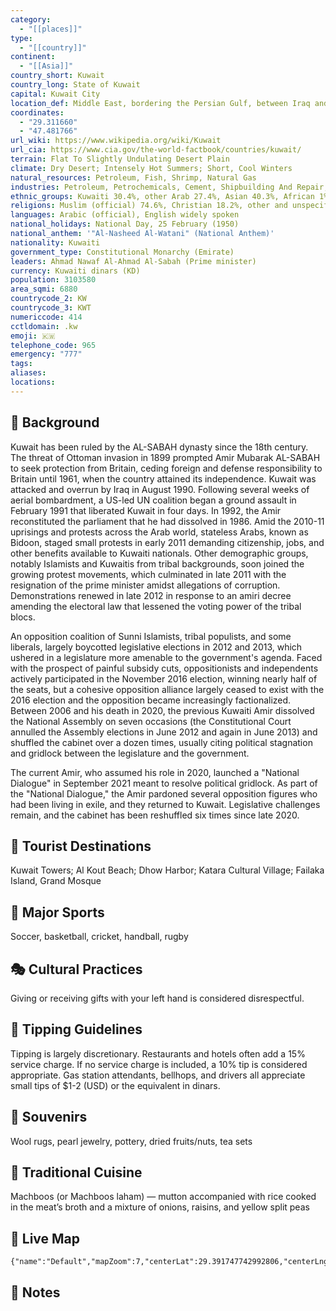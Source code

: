 ```yaml
---
category:
  - "[[places]]"
type:
  - "[[country]]"
continent:
  - "[[Asia]]"
country_short: Kuwait
country_long: State of Kuwait
capital: Kuwait City
location_def: Middle East, bordering the Persian Gulf, between Iraq and Saudi Arabia
coordinates:
  - "29.311660"
  - "47.481766"
url_wiki: https://www.wikipedia.org/wiki/Kuwait
url_cia: https://www.cia.gov/the-world-factbook/countries/kuwait/
terrain: Flat To Slightly Undulating Desert Plain
climate: Dry Desert; Intensely Hot Summers; Short, Cool Winters
natural_resources: Petroleum, Fish, Shrimp, Natural Gas
industries: Petroleum, Petrochemicals, Cement, Shipbuilding And Repair, Water Desalination, Food Processing, Construction Materials
ethnic_groups: Kuwaiti 30.4%, other Arab 27.4%, Asian 40.3%, African 1%, other 0.9% (includes European, North American, South American, and Australian) (2018 est.)
religions: Muslim (official) 74.6%, Christian 18.2%, other and unspecified 7.2% (2013 est.)
languages: Arabic (official), English widely spoken
national_holidays: National Day, 25 February (1950)
national_anthem: '"Al-Nasheed Al-Watani" (National Anthem)'
nationality: Kuwaiti
government_type: Constitutional Monarchy (Emirate)
leaders: Ahmad Nawaf Al-Ahmad Al-Sabah (Prime minister)
currency: Kuwaiti dinars (KD)
population: 3103580
area_sqmi: 6880
countrycode_2: KW
countrycode_3: KWT
numericcode: 414
cctldomain: .kw
emoji: 🇰🇼
telephone_code: 965
emergency: "777"
tags: 
aliases: 
locations:
---
```

## 🌱 Background
Kuwait has been ruled by the AL-SABAH dynasty since the 18th century. The threat of Ottoman invasion in 1899 prompted Amir Mubarak AL-SABAH to seek protection from Britain, ceding foreign and defense responsibility to Britain until 1961, when the country attained its independence. Kuwait was attacked and overrun by Iraq in August 1990. Following several weeks of aerial bombardment, a US-led UN coalition began a ground assault in February 1991 that liberated Kuwait in four days. In 1992, the Amir reconstituted the parliament that he had dissolved in 1986. Amid the 2010-11 uprisings and protests across the Arab world, stateless Arabs, known as Bidoon, staged small protests in early 2011 demanding citizenship, jobs, and other benefits available to Kuwaiti nationals. Other demographic groups, notably Islamists and Kuwaitis from tribal backgrounds, soon joined the growing protest movements, which culminated in late 2011 with the resignation of the prime minister amidst allegations of corruption. Demonstrations renewed in late 2012 in response to an amiri decree amending the electoral law that lessened the voting power of the tribal blocs.

An opposition coalition of Sunni Islamists, tribal populists, and some liberals, largely boycotted legislative elections in 2012 and 2013, which ushered in a legislature more amenable to the government's agenda. Faced with the prospect of painful subsidy cuts, oppositionists and independents actively participated in the November 2016 election, winning nearly half of the seats, but a cohesive opposition alliance largely ceased to exist with the 2016 election and the opposition became increasingly factionalized. Between 2006 and his death in 2020, the previous Kuwaiti Amir dissolved the National Assembly on seven occasions (the Constitutional Court annulled the Assembly elections in June 2012 and again in June 2013) and shuffled the cabinet over a dozen times, usually citing political stagnation and gridlock between the legislature and the government.

The current Amir, who assumed his role in 2020, launched a "National Dialogue" in September 2021 meant to resolve political gridlock. As part of the "National Dialogue," the Amir pardoned several opposition figures who had been living in exile, and they returned to Kuwait. Legislative challenges remain, and the cabinet has been reshuffled six times since late 2020. 

## 📌 Tourist Destinations
Kuwait Towers; Al Kout Beach; Dhow Harbor; Katara Cultural Village; Failaka Island, Grand Mosque

## 🥇 Major Sports
Soccer, basketball, cricket, handball, rugby

## 🎭 Cultural Practices
Giving or receiving gifts with your left hand is considered disrespectful.

## 🫰 Tipping Guidelines
Tipping is largely discretionary. Restaurants and hotels often add a 15% service charge. If no service charge is included, a 10% tip is considered appropriate. Gas station attendants, bellhops, and drivers all appreciate small tips of $1-2 (USD) or the equivalent in dinars.

## 🎁 Souvenirs
Wool rugs, pearl jewelry, pottery, dried fruits/nuts, tea sets

## 🍲 Traditional Cuisine
Machboos (or Machboos laham) — mutton accompanied with rice cooked in the meat’s broth and a mixture of onions, raisins, and yellow split peas

## 📡 Live Map
```mapview
{"name":"Default","mapZoom":7,"centerLat":29.391747742992806,"centerLng":47.85095738950616,"query":"","chosenMapSource":0}
```

## 📒 Notes

